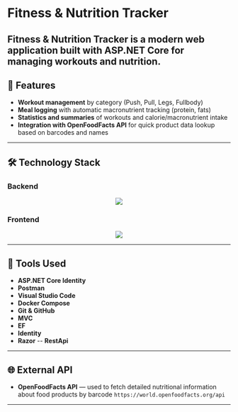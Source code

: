 # Fitness & Nutrition Tracker

**Fitness & Nutrition Tracker** is a modern web application built with ASP.NET Core for managing workouts and nutrition.
---

## 🚀 Features

- **Workout management** by category (Push, Pull, Legs, Fullbody)
- **Meal logging** with automatic macronutrient tracking (protein, fats)
- **Statistics and summaries** of workouts and calorie/macronutrient intake
- **Integration with OpenFoodFacts API** for quick product data lookup based on barcodes and names

---

## 🛠️ Technology Stack

### Backend

<p align="center">
  <a href="https://skillicons.dev">
    <img src="https://skillicons.dev/icons?i=dotnet,docker" sql />
  </a>
</p>

### Frontend

<p align="center">
  <a href="https://skillicons.dev">
    <img src="https://skillicons.dev/icons?i=html,css,js" />
  </a>
</p>

---

## 🧰 Tools Used

- **ASP.NET Core Identity** 
- **Postman** 
- **Visual Studio Code** 
- **Docker Compose** 
- **Git & GitHub**
- **MVC**
- **EF**
- **Identity**
- **Razor**
-- **RestApi**  
---

## 🌐 External API

- **OpenFoodFacts API** — used to fetch detailed nutritional information about food products by barcode
  `https://world.openfoodfacts.org/api`

---
